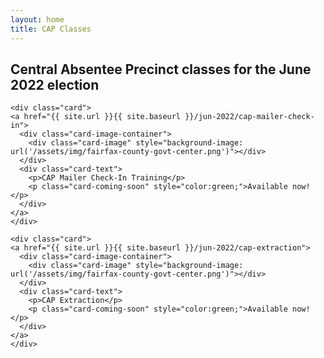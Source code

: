 ```yaml
---
layout: home
title: CAP Classes
---
```



<h2>Central Absentee Precinct classes for the June 2022 election</h2>

<div class="cards">


    <div class="card">
    <a href="{{ site.url }}{{ site.baseurl }}/jun-2022/cap-mailer-check-in">
      <div class="card-image-container">
        <div class="card-image" style="background-image: url('/assets/img/fairfax-county-govt-center.png')"></div>
      </div>
      <div class="card-text">
        <p>CAP Mailer Check-In Training</p>
        <p class="card-coming-soon" style="color:green;">Available now!</p>
      </div>
    </a>
    </div>

    <div class="card">
    <a href="{{ site.url }}{{ site.baseurl }}/jun-2022/cap-extraction">
      <div class="card-image-container">
        <div class="card-image" style="background-image: url('/assets/img/fairfax-county-govt-center.png')"></div>
      </div>
      <div class="card-text">
        <p>CAP Extraction</p>
        <p class="card-coming-soon" style="color:green;">Available now!</p>
      </div>
    </a>
    </div>



</div>
